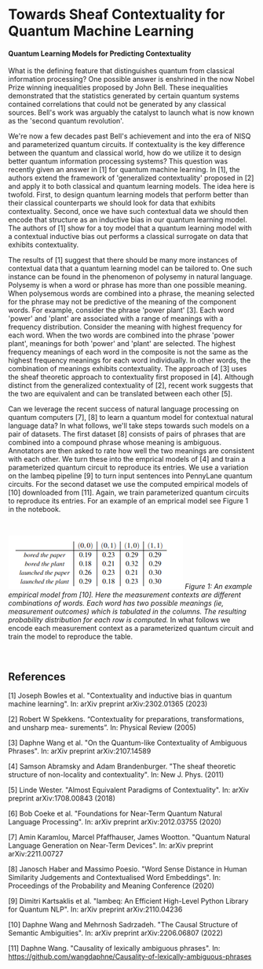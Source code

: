 # Towards Sheaf Contextuality for Quantum Machine Learning
#### Quantum Learning Models for Predicting Contextuality

What is the defining feature that distinguishes quantum from classical information processing?  One possible answer is enshrined in the now Nobel Prize winning inequalities proposed by John Bell.  These inequalities demonstrated that the statistics generated by certain quantum systems contained correlations that could not be generated by any classical sources.  Bell's work was arguably the catalyst to launch what is now known as the 'second quantum revolution'.

We're now a few decades past Bell's achievement and into the era of NISQ and parameterized quantum circuits.  If contextuality is the key difference between the quantum and classical world, how do we utilize it to design better quantum information processing systems?  This question was recently given an answer in [1] for quantum machine learning.  In [1], the authors extend the framework of 'generalized contextuality' proposed in [2] and apply it to both classical and quantum learning models.  The idea here is twofold.  First, to design quantum learning models that perform better than their classical counterparts we should look for data that exhibits contextuality.  Second, once we have such contextual data we should then encode that structure as an inductive bias in our quantum learning model.  The authors of [1] show for a toy model that a quantum learning model with a contextual inductive bias out performs a classical surrogate on data that exhibits contextuality.

The results of [1] suggest that there should be many more instances of contextual data that a quantum learning model can be tailored to.  One such instance can be found in the phenomenon of polysemy in natural language.  Polysemy is when a word or phrase has more than one possible meaning.  When polysemous words are combined into a phrase, the meaning selected for the phrase may not be predictive of the meaning of the component words.  For example, consider the phrase 'power plant' [3].  Each word 'power' and 'plant' are associated with a range of meanings with a frequency distribution.  Consider the meaning with highest frequency for each word. When the two words are combined into the phrase 'power plant', meanings for both 'power' and 'plant' are selected.  The highest frequency meanings of each word in the composite is not the same as the highest frequency meanings for each word individually.  In other words, the combination of meanings exhibits contextuality.  The approach of [3] uses the sheaf theoretic approach to contextuality first proposed in [4].  Although distinct from the generalized contextuality of [2], recent work suggests that the two are equivalent and can be translated between each other [5].

Can we leverage the recent success of natural language processing on quantum computers [7], [8] to learn a quantum model for contextual natural language data? In what follows, we'll take steps towards such models on a pair of datasets.  The first dataset [8] consists of pairs of phrases that are combined into a compound phrase whose meaning is ambiguous.  Annotators are then asked to rate how well the two meanings are consistent with each other.  We turn these into the emprical models of [4] and train a parameterized quantum circuit to reproduce its entries. We use a variation on the lambeq pipeline [9] to turn input sentences into PennyLane quantum circuits.  For the second dataset we use the computed empirical models of [10] downloaded from [11].  Again, we train parameterized quantum circuits to reproduce its entries.  For an example of an emprical model see Figure 1 in the notebook.

<br>

![Alt text](word-pair-empircal-model.png "a title") 
*Figure 1: An example empirical model from [10]. Here the measurement contexts are different combinations of words. Each word has two possible meanings (ie, measurement outcomes) which is tabulated in the columns.  The resulting probability distribution for each row is computed.*  In what follows we encode each measurement context as a parameterized quantum circuit and train the model to reproduce the table.

<br>

## References

[1] Joseph Bowles et al. "Contextuality and inductive bias in quantum machine learning". In: arXiv preprint arXiv:2302.01365 (2023)

[2] Robert W Spekkens. “Contextuality for preparations, transformations, and unsharp mea-
surements”. In: Physical Review (2005)

[3] Daphne Wang et al. "On the Quantum-like Contextuality of Ambiguous Phrases". In: arXiv preprint arXiv:2107.14589

[4] Samson Abramsky and Adam Brandenburger. "The sheaf theoretic structure of non-locality and contextuality". In: New J. Phys. (2011)

[5] Linde Wester. "Almost Equivalent Paradigms of Contextuality". In: arXiv preprint arXiv:1708.00843 (2018)
        
[6] Bob Coeke et al. "Foundations for Near-Term Quantum Natural Language Processing". In: arXiv preprint arXiv:2012.03755 (2020)

[7] Amin Karamlou, Marcel Pfaffhauser, James Wootton. "Quantum Natural Language Generation on Near-Term Devices". In: arXiv preprint arXiv:2211.00727

[8] Janosch Haber and Massimo Poesio. "Word Sense Distance in Human Similarity Judgements and Contextualised Word Embeddings".  In: Proceedings of the Probability and Meaning Conference (2020)

[9] Dimitri Kartsaklis et al. "lambeq: An Efficient High-Level Python Library for Quantum NLP". In: arXiv preprint arXiv:2110.04236

[10] Daphne Wang and Mehrnosh Sadrzadeh. "The Causal Structure of Semantic Ambiguities". In: arXiv preprint arXiv:2206.06807 (2022)

[11] Daphne Wang. "Causality of lexically ambiguous phrases". In: https://github.com/wangdaphne/Causality-of-lexically-ambiguous-phrases

